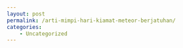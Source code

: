 ```yaml
---
layout: post
permalink: /arti-mimpi-hari-kiamat-meteor-berjatuhan/
categories:
    - Uncategorized
---
```


